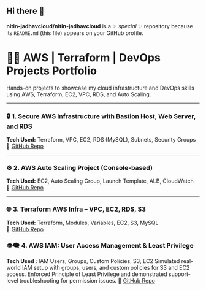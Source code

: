 ## Hi there 👋

**nitin-jadhavcloud/nitin-jadhavcloud** is a ✨ _special_ ✨ repository because its `README.md` (this file) appears on your GitHub profile.



# 👨‍💻 AWS | Terraform | DevOps Projects Portfolio

Hands-on projects to showcase my cloud infrastructure and DevOps skills using AWS, Terraform, EC2, VPC, RDS, and Auto Scaling.

---

### 🔒 1. Secure AWS Infrastructure with Bastion Host, Web Server, and RDS  
**Tech Used:** Terraform, VPC, EC2, RDS (MySQL), Subnets, Security Groups  
📂 [GitHub Repo](https://github.com/nitin-jadhavcloud/secure-aws-infra-bastion-web-rds)

---

### ⚙️ 2. AWS Auto Scaling Project (Console-based)  
**Tech Used:** EC2, Auto Scaling Group, Launch Template, ALB, CloudWatch  
📂 [GitHub Repo](https://github.com/nitin-jadhavcloud/AWS_AutoScaling_project)

---

### 🌐 3. Terraform AWS Infra – VPC, EC2, RDS, S3  
**Tech Used:** Terraform, Modules, Variables, EC2, S3, MySQL  
📂 [GitHub Repo](https://github.com/nitin-jadhavcloud/terraform-iac-vpc-ec2-web-db-s3)


### 👁‍🗨 4. AWS IAM: User Access Management & Least Privilege
**Tech Used** : IAM Users, Groups, Custom Policies, S3, EC2
Simulated real-world IAM setup with groups, users, and custom policies for S3 and EC2 access.
Enforced Principle of Least Privilege and demonstrated support-level troubleshooting for permission issues.
📂  [GitHub Repo](https://github.com/nitin-jadhavcloud/aws-iam-user-access-management.git)


